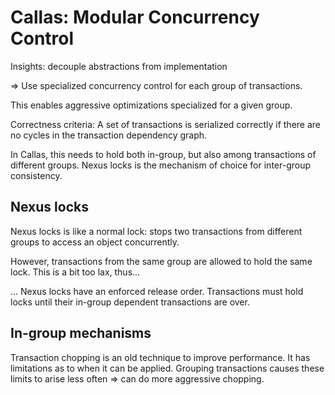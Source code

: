 Callas: Modular Concurrency Control
===================================

Insights: decouple abstractions from implementation

=> Use specialized concurrency control for each group of transactions.

   This enables aggressive optimizations specialized for a given group.

Correctness criteria: A set of transactions is serialized correctly if there are
no cycles in the transaction dependency graph.

In Callas, this needs to hold both in-group, but also among transactions of
different groups. Nexus locks is the mechanism of choice for inter-group
consistency.


Nexus locks
-----------

Nexus locks is like a normal lock: stops two transactions from different groups
to access an object concurrently.

However, transactions from the same group are allowed to hold the same lock.
This is a bit too lax, thus...

... Nexus locks have an enforced release order. Transactions must hold locks
until their in-group dependent transactions are over.


In-group mechanisms
-------------------

Transaction chopping is an old technique to improve performance. It has
limitations as to when it can be applied. Grouping transactions causes these
limits to arise less often => can do more aggressive chopping.
